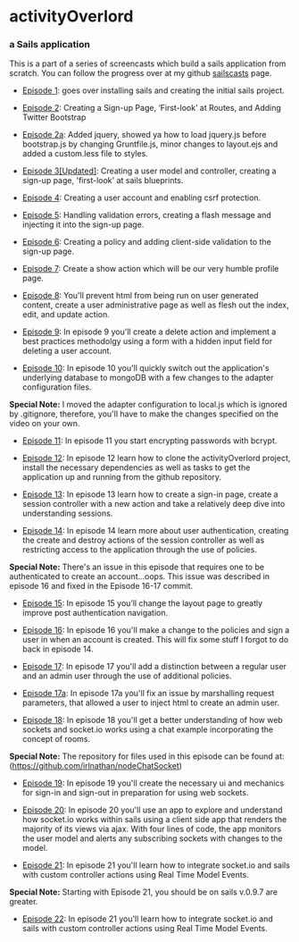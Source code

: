 # activityOverlord
### a Sails application
This is a part of a series of screencasts which build a sails application from scratch.  You can follow the progress over at my github [sailscasts](http://irlnathan.github.io/sailscasts/) page.

- [Episode 1](http://irlnathan.github.io/sailscasts/blog/2013/08/20/building-a-sails-application-ep1-installing-sails-and-create-initial-project/ "Episode 1"): goes over installing sails and creating the initial sails project. 

- [Episode 2](http://irlnathan.github.io/sailscasts/blog/2013/08/21/building-a-sails-application-ep2-creating-a-sign-up-page/ "Episode 2"): Creating a Sign-up Page, ‘First-look’ at Routes, and Adding Twitter Bootstrap
 
- [Episode 2a](http://irlnathan.github.io/sailscasts/blog/2013/08/22/building-a-sails-application-ep2a-a-quick-supplement-to-some-stuff-i-forgot-to-mention-in-episode-2/): Added jquery, showed ya how to load jquery.js before bootstrap.js by changing Gruntfile.js, minor changes to layout.ejs and added a custom.less file to styles.

- [Episode 3[Updated]](http://irlnathan.github.io/sailscasts/blog/2013/08/25/building-a-sails-application-ep3-update-creating-a-user-model-and-controller/): Creating a user model and controller, creating a sign-up page, 'first-look' at sails blueprints.

- [Episode 4](http://localhost:4000/sailscasts/blog/2013/08/26/building-a-sails-application-ep4-creating-a-user-account/): Creating a user account and enabling csrf protection.

- [Episode 5](http://localhost:4000/sailscasts/blog/2013/08/27/building-a-sails-application-ep4-handling-validation-errors-with-a-flash-message/): Handling validation errors, creating a flash message and injecting it into the sign-up page.

- [Episode 6](http://localhost:4000/sailscasts/blog/2013/08/28/building-a-sails-application-ep5-creating-a-policy-and-adding-client-side-validation/): Creating a policy and adding client-side validation to the sign-up page.

- [Episode 7](http://irlnathan.github.io/sailscasts/blog/2013/08/28/building-a-sails-application-ep7-adding-a-show-action-a-dot-k-a-a-profile-page/): Create a show action which will be our very humble profile page.

- [Episode 8](http://irlnathan.github.io/sailscasts/blog/2013/08/28/building-a-sails-application-ep8-building-a-user-list/): You'll prevent html from being run on user generated content, create a user administrative page as well as flesh out the index, edit, and update action.

- [Episode 9](http://irlnathan.github.io/sailscasts/blog/2013/08/29/building-a-sails-application-ep9-deleting-a-user-account/): In episode 9 you'll create a delete action and implement a best practices methodolgy using a form with a hidden input field for deleting a user account.


- [Episode 10](http://irlnathan.github.io/sailscasts/blog/2013/08/30/building-a-sails-application-ep10-changing-databases-to-mongodb-with-sails-adapters/): In episode 10 you'll quickly switch out the application's underlying database to mongoDB with a few changes to the adapter configuration files.

**Special Note:** I moved the adapter configuration to local.js which is ignored by .gitignore, therefore, you'll have to make the changes specified on the video on your own.

- [Episode 11](http://irlnathan.github.io/sailscasts/blog/2013/08/30/building-a-sails-application-ep11-encrypting-passwords-with-bcrypt/): In episode 11 you start encrypting passwords with bcrypt.

- [Episode 12](http://irlnathan.github.io/sailscasts/blog/2013/08/31/building-a-sails-application-ep12-starting-a-project-in-the-middle-using-git-clone/): In episode 12 learn how to clone the activityOverlord project, install the necessary dependencies as well as tasks to get the application up and running from the github repository.

- [Episode 13](http://irlnathan.github.io/sailscasts/blog/2013/09/01/building-a-sails-application-ep13-sign-in-page/): In episode 13 learn how to create a sign-in page, create a session controller with a new action and take a relatively deep dive into understanding sessions.

- [Episode 14](http://irlnathan.github.io/sailscasts/blog/2013/09/02/building-a-sails-application-ep14-user-authentication-and-restricting-access-through-policies/): In episode 14 learn more about user authentication, creating the create and destroy actions of the session controller as well as restricting access to the application through the use of policies.

**Special Note:** There's an issue in this episode that requires one to be authenticated to create an account...oops. This issue was described in episode 16 and fixed in the Episode 16-17 commit. 

- [Episode 15](http://irlnathan.github.io/sailscasts/blog/2013/09/02/building-a-sails-application-ep15-improving-user-authenticated-navigation/): In episode 15 you’ll change the layout page to greatly improve post authentication navigation.

- [Episode 16](http://irlnathan.github.io/sailscasts/blog/2013/09/04/building-a-sails-application-ep16-fixing-and-issue-with-policies-from-episode-14/): In episode 16 you'll make a change to the policies and sign a user in when an account is created.  This will fix some stuff I forgot to do back in episode 14.

- [Episode 17](http://irlnathan.github.io/sailscasts/blog/2013/09/05/building-a-sails-application-ep17-creating-a-distinction-between-admin-and-regular-users/): In episode 17 you'll add a distinction between a regular user and an admin user through the use of additional policies.

- [Episode 17a](http://irlnathan.github.io/sailscasts/blog/2013/09/24/building-a-sails-application-ep17a-marshalling-request-parameters/): In episode 17a you'll fix an issue by marshalling request parameters, that allowed a user to inject html to create an admin user.

- [Episode 18](http://irlnathan.github.io/sailscasts/blog/2013/09/06/building-a-sails-application-ep18-understanding-web-sockets-and-socket-io-including-room-creation-and-management/): In episode 18 you'll get a better understanding of how web sockets and socket.io works using a chat example incorporating the concept of rooms.

**Special Note:** The repository for files used in this episode can be found at: (https://github.com/irlnathan/nodeChatSocket)

- [Episode 19](http://irlnathan.github.io/sailscasts/blog/2013/09/10/building-a-sails-application-ep19-create-the-necessary-ui-and-mechanics-for-sign-in-and-sign-out-in-preparation-for-using-web-sockets/): In episode 19 you'll create the necessary ui and mechanics for sign-in and sign-out in preparation for using web sockets.

- [Episode 20](http://irlnathan.github.io/sailscasts/blog/2013/09/15/episode-20-adding-real-time-events-to-models-in-4-lines-of-code/): In episode 20 you'll use an app to explore and understand how socket.io works within sails using a client side app that renders the majority of its views via ajax.  With four lines of code, the app monitors the user model and alerts any subscribing sockets with changes to the model.

- [Episode 21](http://irlnathan.github.io/sailscasts/blog/2013/10/10/building-a-sails-application-ep21-integrating-socket-dot-io-and-sails-with-custom-controller-actions-using-real-time-model-events/): In episode 21 you'll learn how to integrate socket.io and sails with custom controller actions using Real Time Model Events.

**Special Note:** Starting with Episode 21, you should be on sails v.0.9.7 are greater.

- [Episode 22](http://irlnathan.github.io/sailscasts/blog/2013/10/10/building-a-sails-application-ep22-manipulating-the-dom-based-upon-changes-via-real-time-model-events/): In episode 21 you'll learn how to integrate socket.io and sails with custom controller actions using Real Time Model Events.


